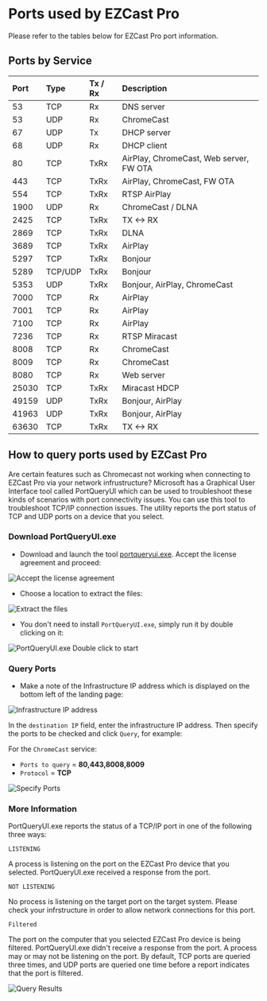 # Ports used by EZCast Pro

Please refer to the tables below for EZCast Pro port information.

## Ports by Service

Port | Type | Tx / Rx | Description |             
| :---- | :--- | :---- | :--- |
53 | TCP  | Rx | DNS server    
53 | UDP  | Rx | ChromeCast
67 | UDP  | Tx | DHCP server
68 | UDP  | Rx | DHCP client   
80 | TCP  | TxRx | AirPlay, ChromeCast, Web server, FW OTA
443 | TCP  | TxRx | AirPlay, ChromeCast, FW OTA
554 | TCP  | TxRx | RTSP AirPlay
1900 | UDP  | Rx | ChromeCast / DLNA   
2425 | TCP  | TxRx | TX <-> RX
2869 | TCP  | TxRx | DLNA    
3689 | TCP  | TxRx | AirPlay    
5297 | TCP  | TxRx | Bonjour    
5289 | TCP/UDP  | TxRx | Bonjour
5353 | UDP  | TxRx | Bonjour, AirPlay, ChromeCast 
7000 | TCP  | Rx | AirPlay   
7001 | TCP  | Rx | AirPlay   
7100 | TCP  | Rx | AirPlay  
7236 | TCP  | Rx | RTSP Miracast   
8008 | TCP  | Rx | ChromeCast  
8009 | TCP  | Rx | ChromeCast   
8080 | TCP  | Rx | Web server    
25030 | TCP  | TxRx | Miracast HDCP
49159 | UDP  | TxRx | Bonjour, AirPlay
41963 | UDP  | TxRx | Bonjour, AirPlay
63630 | TCP  | TxRx | TX <-> RX  


## How to query ports used by EZCast Pro

Are certain features such as Chromecast not working when connecting to EZCast Pro via your network infrustructure? Microsoft has a Graphical User Interface tool called PortQueryUI which can be used to troubleshoot these kinds of scenarios with port connectivity issues. You can use this tool to troubleshoot TCP/IP connection issues. The utility reports the port status of TCP and UDP ports on a device that you select.

### Download PortQueryUI.exe

* Download and launch the tool [portqueryui.exe](https://download.microsoft.com/download/3/f/4/3f4c6a54-65f0-4164-bdec-a3411ba24d3a/portqryui.exe). Accept the license agreement and proceed:

![Accept the license agreement](/assets/img/PortQueryUI-License-Agreement.png)

* Choose a location to extract the files:

![Extract the files](/assets/img/PortQryUI_extract.png)
 
* You don't need to install `PortQueryUI.exe`, simply run it by double clicking on it:

![PortQueryUI.exe Double click to start](/assets/img/portqueryui.exe.png)

### Query Ports

* Make a note of the Infrastructure IP address which is displayed on the bottom left of the landing page:

![Infrastructure IP address](/assets/img/Infrustructure_IPaddress.png)

In the `destination IP` field, enter the infrastructure IP address. Then specify the ports to be checked and click `Query`, for example:

For the `ChromeCast` service:

* `Ports to query` = **80,443,8008,8009**
* `Protocol` = **TCP**

![Specify Ports](/assets/img/TCP.png)

### More Information

PortQueryUI.exe reports the status of a TCP/IP port in one of the following three ways:

`LISTENING`

A process is listening on the port on the EZCast Pro device that you selected. PortQueryUI.exe received a response from the port.

`NOT LISTENING`

No process is listening on the target port on the target system. Please check your infrstructure in order to allow network connections for this port.

`Filtered`

The port on the computer that you selected EZCast Pro device is being filtered. PortQueryUI.exe didn't receive a response from the port. A process may or may not be listening on the port. By default, TCP ports are queried three times, and UDP ports are queried one time before a report indicates that the port is filtered.


![Query Results](/assets/img/TCP.results.png)